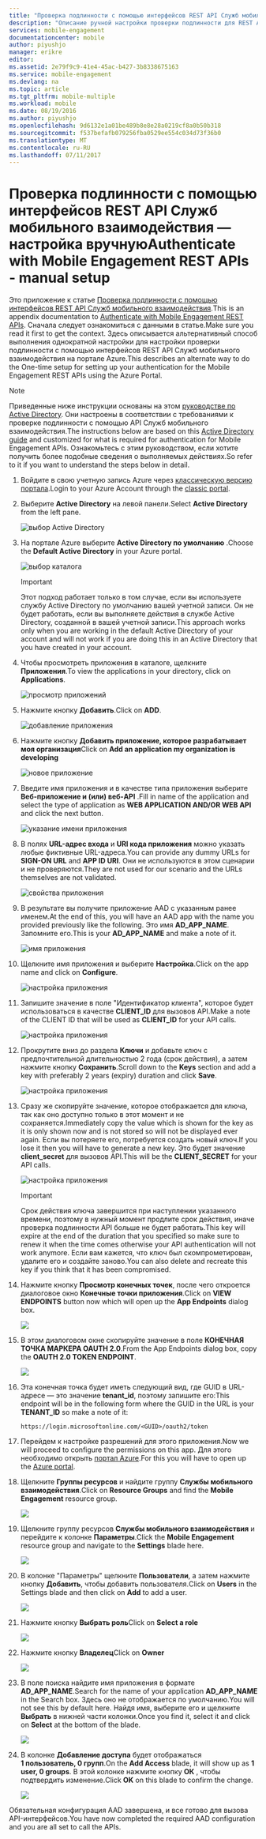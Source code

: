 ```yaml
---
title: "Проверка подлинности с помощью интерфейсов REST API Служб мобильного взаимодействия — настройка вручную"
description: "Описание ручной настройки проверки подлинности для REST API Служб мобильного взаимодействия"
services: mobile-engagement
documentationcenter: mobile
author: piyushjo
manager: erikre
editor: 
ms.assetid: 2e79f9c9-41e4-45ac-b427-3b8338675163
ms.service: mobile-engagement
ms.devlang: na
ms.topic: article
ms.tgt_pltfrm: mobile-multiple
ms.workload: mobile
ms.date: 08/19/2016
ms.author: piyushjo
ms.openlocfilehash: 9d6132e1a01be489b8e8e28a0219cf8a0b50b318
ms.sourcegitcommit: f537befafb079256fba0529ee554c034d73f36b0
ms.translationtype: MT
ms.contentlocale: ru-RU
ms.lasthandoff: 07/11/2017
---
```

# <a name="authenticate-with-mobile-engagement-rest-apis---manual-setup"></a><span data-ttu-id="e58c8-103">Проверка подлинности с помощью интерфейсов REST API Служб мобильного взаимодействия — настройка вручную</span><span class="sxs-lookup"><span data-stu-id="e58c8-103">Authenticate with Mobile Engagement REST APIs - manual setup</span></span>
<span data-ttu-id="e58c8-104">Это приложение к статье [Проверка подлинности с помощью интерфейсов REST API Служб мобильного взаимодействия](mobile-engagement-api-authentication.md).</span><span class="sxs-lookup"><span data-stu-id="e58c8-104">This is an appendix documentation to [Authenticate with Mobile Engagement REST APIs](mobile-engagement-api-authentication.md).</span></span> <span data-ttu-id="e58c8-105">Сначала следует ознакомиться с данными в статье.</span><span class="sxs-lookup"><span data-stu-id="e58c8-105">Make sure you read it first to get the context.</span></span> <span data-ttu-id="e58c8-106">Здесь описывается альтернативный способ выполнения однократной настройки для настройки проверки подлинности с помощью интерфейсов REST API Служб мобильного взаимодействия на портале Azure.</span><span class="sxs-lookup"><span data-stu-id="e58c8-106">This describes an alternate way to do the One-time setup for setting up your authentication for the Mobile Engagement REST APIs using the Azure Portal.</span></span> 

> [!NOTE]
> <span data-ttu-id="e58c8-107">Приведенные ниже инструкции основаны на этом [руководстве по Active Directory](../azure-resource-manager/resource-group-create-service-principal-portal.md). Они настроены в соответствии с требованиями к проверке подлинности с помощью API Служб мобильного взаимодействия.</span><span class="sxs-lookup"><span data-stu-id="e58c8-107">The instructions below are based on this [Active Directory guide](../azure-resource-manager/resource-group-create-service-principal-portal.md) and customized for what is required for authentication for Mobile Engagement APIs.</span></span> <span data-ttu-id="e58c8-108">Ознакомьтесь с этим руководством, если хотите получить более подобные сведения о выполняемых действиях.</span><span class="sxs-lookup"><span data-stu-id="e58c8-108">So refer to it if you want to understand the steps below in detail.</span></span> 
> 
> 

1. <span data-ttu-id="e58c8-109">Войдите в свою учетную запись Azure через [классическую версию портала](https://manage.windowsazure.com/).</span><span class="sxs-lookup"><span data-stu-id="e58c8-109">Login to your Azure Account through the [classic portal](https://manage.windowsazure.com/).</span></span>
2. <span data-ttu-id="e58c8-110">Выберите **Active Directory** на левой панели.</span><span class="sxs-lookup"><span data-stu-id="e58c8-110">Select **Active Directory** from the left pane.</span></span>
   
     ![выбор Active Directory][1]
3. <span data-ttu-id="e58c8-112">На портале Azure выберите **Active Directory по умолчанию** .</span><span class="sxs-lookup"><span data-stu-id="e58c8-112">Choose the **Default Active Directory** in your Azure portal.</span></span> 
   
     ![выбор каталога][2]
   
   > [!IMPORTANT]
   > <span data-ttu-id="e58c8-114">Этот подход работает только в том случае, если вы используете службу Active Directory по умолчанию вашей учетной записи. Он не будет работать, если вы выполняете действия в службе Active Directory, созданной в вашей учетной записи.</span><span class="sxs-lookup"><span data-stu-id="e58c8-114">This approach works only when you are working in the default Active Directory of your account and will not work if you are doing this in an Active Directory that you have created in your account.</span></span> 
   > 
   > 
4. <span data-ttu-id="e58c8-115">Чтобы просмотреть приложения в каталоге, щелкните **Приложения**.</span><span class="sxs-lookup"><span data-stu-id="e58c8-115">To view the applications in your directory, click on **Applications**.</span></span>
   
     ![просмотр приложений][3]
5. <span data-ttu-id="e58c8-117">Нажмите кнопку **Добавить**.</span><span class="sxs-lookup"><span data-stu-id="e58c8-117">Click on **ADD**.</span></span> 
   
     ![добавление приложения][4]
6. <span data-ttu-id="e58c8-119">Нажмите кнопку **Добавить приложение, которое разрабатывает моя организация**</span><span class="sxs-lookup"><span data-stu-id="e58c8-119">Click on **Add an application my organization is developing**</span></span>
   
     ![новое приложение][5]
7. <span data-ttu-id="e58c8-121">Введите имя приложения и в качестве типа приложения выберите **Веб-приложение и (или) веб-API** .</span><span class="sxs-lookup"><span data-stu-id="e58c8-121">Fill in name of the application and select the type of application as **WEB APPLICATION AND/OR WEB API** and click the next button.</span></span>
   
     ![указание имени приложения][6]
8. <span data-ttu-id="e58c8-123">В полях **URL-адрес входа** и **URI кода приложения** можно указать любые фиктивные URL-адреса.</span><span class="sxs-lookup"><span data-stu-id="e58c8-123">You can provide any dummy URLs for **SIGN-ON URL** and **APP ID URI**.</span></span> <span data-ttu-id="e58c8-124">Они не используются в этом сценарии и не проверяются.</span><span class="sxs-lookup"><span data-stu-id="e58c8-124">They are not used for our scenario and the URLs themselves are not validated.</span></span>  
   
     ![свойства приложения][7]
9. <span data-ttu-id="e58c8-126">В результате вы получите приложение AAD с указанным ранее именем.</span><span class="sxs-lookup"><span data-stu-id="e58c8-126">At the end of this, you will have an AAD app with the name you provided previously like the following.</span></span> <span data-ttu-id="e58c8-127">Это имя **AD\_APP\_NAME**. Запомните его.</span><span class="sxs-lookup"><span data-stu-id="e58c8-127">This is your **AD\_APP\_NAME** and make a note of it.</span></span>  
   
     ![имя приложения][8]
10. <span data-ttu-id="e58c8-129">Щелкните имя приложения и выберите **Настройка**.</span><span class="sxs-lookup"><span data-stu-id="e58c8-129">Click on the app name and click on **Configure**.</span></span>
    
      ![настройка приложения][9]
11. <span data-ttu-id="e58c8-131">Запишите значение в поле "Идентификатор клиента", которое будет использоваться в качестве **CLIENT\_ID** для вызовов API.</span><span class="sxs-lookup"><span data-stu-id="e58c8-131">Make a note of the CLIENT ID that will be used as **CLIENT\_ID** for your API calls.</span></span> 
    
     ![настройка приложения][10]
12. <span data-ttu-id="e58c8-133">Прокрутите вниз до раздела **Ключи** и добавьте ключ с предпочтительной длительностью 2 года (срок действия), а затем нажмите кнопку **Сохранить**.</span><span class="sxs-lookup"><span data-stu-id="e58c8-133">Scroll down to the **Keys** section and add a key with preferably 2 years (expiry) duration and click **Save**.</span></span> 
    
     ![настройка приложения][11]
13. <span data-ttu-id="e58c8-135">Сразу же скопируйте значение, которое отображается для ключа, так как оно доступно только в этот момент и не сохраняется.</span><span class="sxs-lookup"><span data-stu-id="e58c8-135">Immediately copy the value which is shown for the key as it is only shown now and is not stored so will not be displayed ever again.</span></span> <span data-ttu-id="e58c8-136">Если вы потеряете его, потребуется создать новый ключ.</span><span class="sxs-lookup"><span data-stu-id="e58c8-136">If you lose it then you will have to generate a new key.</span></span> <span data-ttu-id="e58c8-137">Это будет значение **client_secret** для вызовов API.</span><span class="sxs-lookup"><span data-stu-id="e58c8-137">This will be the **CLIENT_SECRET** for your API calls.</span></span> 
    
     ![настройка приложения][12]
    
    > [!IMPORTANT]
    > <span data-ttu-id="e58c8-139">Срок действия ключа завершится при наступлении указанного времени, поэтому в нужный момент продлите срок действия, иначе проверка подлинности API больше не будет работать.</span><span class="sxs-lookup"><span data-stu-id="e58c8-139">This key will expire at the end of the duration that you specified so make sure to renew it when the time comes otherwise your API authentication will not work anymore.</span></span> <span data-ttu-id="e58c8-140">Если вам кажется, что ключ был скомпрометирован, удалите его и создайте заново.</span><span class="sxs-lookup"><span data-stu-id="e58c8-140">You can also delete and recreate this key if you think that it has been compromised.</span></span>
    > 
    > 
14. <span data-ttu-id="e58c8-141">Нажмите кнопку **Просмотр конечных точек**, после чего откроется диалоговое окно **Конечные точки приложения**.</span><span class="sxs-lookup"><span data-stu-id="e58c8-141">Click on **VIEW ENDPOINTS** button now which will open up the **App Endpoints** dialog box.</span></span> 
    
    ![][13]
15. <span data-ttu-id="e58c8-142">В этом диалоговом окне скопируйте значение в поле **КОНЕЧНАЯ ТОЧКА МАРКЕРА OAUTH 2.0**.</span><span class="sxs-lookup"><span data-stu-id="e58c8-142">From the App Endpoints dialog box, copy the **OAUTH 2.0 TOKEN ENDPOINT**.</span></span> 
    
    ![][14]
16. <span data-ttu-id="e58c8-143">Эта конечная точка будет иметь следующий вид, где GUID в URL-адресе — это значение **tenant_id**, поэтому запишите его:</span><span class="sxs-lookup"><span data-stu-id="e58c8-143">This endpoint will be in the following form where the GUID in the URL is your **TENANT_ID** so make a note of it:</span></span> 
    
        https://login.microsoftonline.com/<GUID>/oauth2/token
17. <span data-ttu-id="e58c8-144">Перейдем к настройке разрешений для этого приложения.</span><span class="sxs-lookup"><span data-stu-id="e58c8-144">Now we will proceed to configure the permissions on this app.</span></span> <span data-ttu-id="e58c8-145">Для этого необходимо открыть [портал Azure](https://portal.azure.com).</span><span class="sxs-lookup"><span data-stu-id="e58c8-145">For this you will have to open up the [Azure portal](https://portal.azure.com).</span></span> 
18. <span data-ttu-id="e58c8-146">Щелкните **Группы ресурсов** и найдите группу **Службы мобильного взаимодействия**.</span><span class="sxs-lookup"><span data-stu-id="e58c8-146">Click on **Resource Groups** and find the **Mobile Engagement** resource group.</span></span>  
    
    ![][15]
19. <span data-ttu-id="e58c8-147">Щелкните группу ресурсов **Службы мобильного взаимодействия** и перейдите к колонке **Параметры**.</span><span class="sxs-lookup"><span data-stu-id="e58c8-147">Click the **Mobile Engagement** resource group and navigate to the **Settings** blade here.</span></span> 
    
    ![][16]
20. <span data-ttu-id="e58c8-148">В колонке "Параметры" щелкните **Пользователи**, а затем нажмите кнопку **Добавить**, чтобы добавить пользователя.</span><span class="sxs-lookup"><span data-stu-id="e58c8-148">Click on **Users** in the Settings blade and then click on **Add** to add a user.</span></span> 
    
    ![][17]
21. <span data-ttu-id="e58c8-149">Нажмите кнопку **Выбрать роль**</span><span class="sxs-lookup"><span data-stu-id="e58c8-149">Click on **Select a role**</span></span>
    
    ![][18]
22. <span data-ttu-id="e58c8-150">Нажмите кнопку **Владелец**</span><span class="sxs-lookup"><span data-stu-id="e58c8-150">Click on **Owner**</span></span>
    
    ![][19]
23. <span data-ttu-id="e58c8-151">В поле поиска найдите имя приложения в формате **AD\_APP\_NAME**.</span><span class="sxs-lookup"><span data-stu-id="e58c8-151">Search for the name of your application **AD\_APP\_NAME** in the Search box.</span></span> <span data-ttu-id="e58c8-152">Здесь оно не отображается по умолчанию.</span><span class="sxs-lookup"><span data-stu-id="e58c8-152">You will not see this by default here.</span></span> <span data-ttu-id="e58c8-153">Найдя имя, выберите его и щелкните **Выбрать** в нижней части колонки.</span><span class="sxs-lookup"><span data-stu-id="e58c8-153">Once you find it, select it and click on **Select** at the bottom of the blade.</span></span> 
    
    ![][20]
24. <span data-ttu-id="e58c8-154">В колонке **Добавление доступа** будет отображаться **1 пользователь, 0 групп**.</span><span class="sxs-lookup"><span data-stu-id="e58c8-154">On the **Add Access** blade, it will show up as **1 user, 0 groups**.</span></span> <span data-ttu-id="e58c8-155">В этой колонке нажмите кнопку **ОК** , чтобы подтвердить изменение.</span><span class="sxs-lookup"><span data-stu-id="e58c8-155">Click **OK** on this blade to confirm the change.</span></span> 
    
    ![][21]

<span data-ttu-id="e58c8-156">Обязательная конфигурация AAD завершена, и все готово для вызова API-интерфейсов.</span><span class="sxs-lookup"><span data-stu-id="e58c8-156">You have now completed the required AAD configuration and you are all set to call the APIs.</span></span> 

<!-- Images -->
[1]: ./media/mobile-engagement-api-authentication-manual/active-directory.png
[2]: ./media/mobile-engagement-api-authentication-manual/active-directory-details.png
[3]: ./media/mobile-engagement-api-authentication-manual/view-applications.png
[4]: ./media/mobile-engagement-api-authentication-manual/add-icon.png
[5]: ./media/mobile-engagement-api-authentication-manual/what-do-you-want-to-do.png
[6]: ./media/mobile-engagement-api-authentication-manual/tell-us-about-your-application.png
[7]: ./media/mobile-engagement-api-authentication-manual/app-properties.png
[8]: ./media/mobile-engagement-api-authentication-manual/aad-app.png
[9]: ./media/mobile-engagement-api-authentication-manual/configure-menu.png
[10]: ./media/mobile-engagement-api-authentication-manual/client-id.png
[11]: ./media/mobile-engagement-api-authentication-manual/client_secret.png
[12]: ./media/mobile-engagement-api-authentication-manual/keys.png
[13]: ./media/mobile-engagement-api-authentication-manual/view-endpoints.png
[14]: ./media/mobile-engagement-api-authentication-manual/app-endpoints.png
[15]: ./media/mobile-engagement-api-authentication-manual/resource-groups.png
[16]: ./media/mobile-engagement-api-authentication-manual/resource-groups-settings.png
[17]: ./media/mobile-engagement-api-authentication-manual/add-users.png
[18]: ./media/mobile-engagement-api-authentication-manual/add-role.png
[19]: ./media/mobile-engagement-api-authentication-manual/select-role.png
[20]: ./media/mobile-engagement-api-authentication-manual/add-user-select.png
[21]: ./media/mobile-engagement-api-authentication-manual/add-access-final.png




